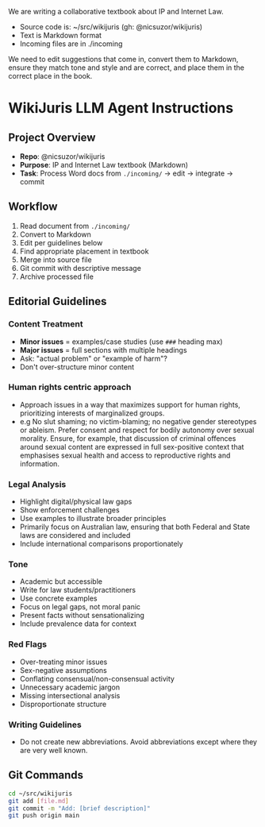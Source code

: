 We are writing a collaborative textbook about IP and Internet Law.
- Source code is: ~/src/wikijuris (gh: @nicsuzor/wikijuris)
- Text is Markdown format
- Incoming files are in ./incoming

We need to edit suggestions that come in, convert them to Markdown, ensure they match tone and style and are correct, and place them in the correct place in the book.

# WikiJuris LLM Agent Instructions

## Project Overview
- **Repo**: @nicsuzor/wikijuris
- **Purpose**: IP and Internet Law textbook (Markdown)
- **Task**: Process Word docs from `./incoming/` → edit → integrate → commit

## Workflow
1. Read document from `./incoming/`
2. Convert to Markdown
3. Edit per guidelines below
4. Find appropriate placement in textbook
5. Merge into source file
6. Git commit with descriptive message
7. Archive processed file

## Editorial Guidelines

### Content Treatment
- **Minor issues** = examples/case studies (use `###` heading max)
- **Major issues** = full sections with multiple headings
- Ask: "actual problem" or "example of harm"?
- Don't over-structure minor content

### Human rights centric approach
- Approach issues in a way that maximizes support for human rights, prioritizing interests of marginalized groups.
- e.g No slut shaming; no victim-blaming; no negative gender stereotypes or ableism. Prefer consent and respect for bodily autonomy over sexual morality. Ensure, for example, that discussion of criminal offences around sexual content are expressed in full sex-positive context that emphasises sexual health and access to reproductive rights and information.

### Legal Analysis
- Highlight digital/physical law gaps
- Show enforcement challenges
- Use examples to illustrate broader principles
- Primarily focus on Australian law, ensuring that both Federal and State laws are considered and included
- Include international comparisons proportionately

### Tone
- Academic but accessible
- Write for law students/practitioners
- Use concrete examples
- Focus on legal gaps, not moral panic
- Present facts without sensationalizing
- Include prevalence data for context

### Red Flags
- Over-treating minor issues
- Sex-negative assumptions
- Conflating consensual/non-consensual activity
- Unnecessary academic jargon
- Missing intersectional analysis
- Disproportionate structure

### Writing Guidelines
- Do not create new abbreviations. Avoid abbreviations except where they are very well known.

## Git Commands
```bash
cd ~/src/wikijuris
git add [file.md]
git commit -m "Add: [brief description]"
git push origin main
```